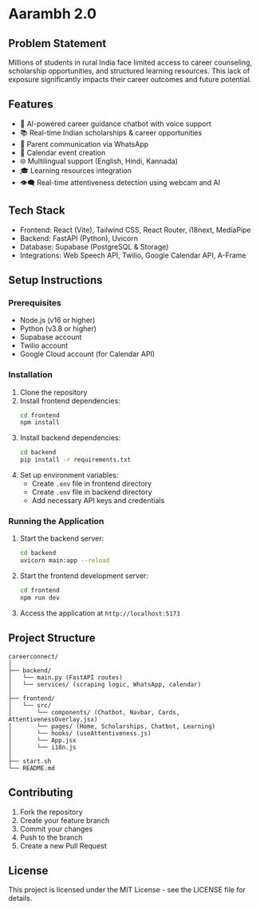 # Aarambh 2.0

## Problem Statement
Millions of students in rural India face limited access to career counseling, scholarship opportunities, and structured learning resources. This lack of exposure significantly impacts their career outcomes and future potential.

## Features

- 🤖 AI-powered career guidance chatbot with voice support
- 📚 Real-time Indian scholarships & career opportunities
- 📱 Parent communication via WhatsApp
- 📅 Calendar event creation
- 🌐 Multilingual support (English, Hindi, Kannada)
- 🎓 Learning resources integration
- 👁️‍🗨️ Real-time attentiveness detection using webcam and AI

## Tech Stack

- Frontend: React (Vite), Tailwind CSS, React Router, i18next, MediaPipe
- Backend: FastAPI (Python), Uvicorn
- Database: Supabase (PostgreSQL & Storage)
- Integrations: Web Speech API, Twilio, Google Calendar API, A-Frame
## Setup Instructions

### Prerequisites

- Node.js (v16 or higher)
- Python (v3.8 or higher)
- Supabase account
- Twilio account
- Google Cloud account (for Calendar API)

### Installation

1. Clone the repository
2. Install frontend dependencies:
   ```bash
   cd frontend
   npm install
   ```
3. Install backend dependencies:
   ```bash
   cd backend
   pip install -r requirements.txt
   ```
4. Set up environment variables:
   - Create `.env` file in frontend directory
   - Create `.env` file in backend directory
   - Add necessary API keys and credentials

### Running the Application

1. Start the backend server:
   ```bash
   cd backend
   uvicorn main:app --reload
   ```

2. Start the frontend development server:
   ```bash
   cd frontend
   npm run dev
   ```

3. Access the application at `http://localhost:5173`

## Project Structure

```
careerconnect/
│
├── backend/
│   └── main.py (FastAPI routes)
│   └── services/ (scraping logic, WhatsApp, calendar)
│
├── frontend/
│   └── src/
│       └── components/ (Chatbot, Navbar, Cards, AttentivenessOverlay.jsx)
│       └── pages/ (Home, Scholarships, Chatbot, Learning)
│       └── hooks/ (useAttentiveness.js)
│       └── App.jsx
│       └── i18n.js
│
├── start.sh
└── README.md
```

## Contributing

1. Fork the repository
2. Create your feature branch
3. Commit your changes
4. Push to the branch
5. Create a new Pull Request

## License

This project is licensed under the MIT License - see the LICENSE file for details. 
